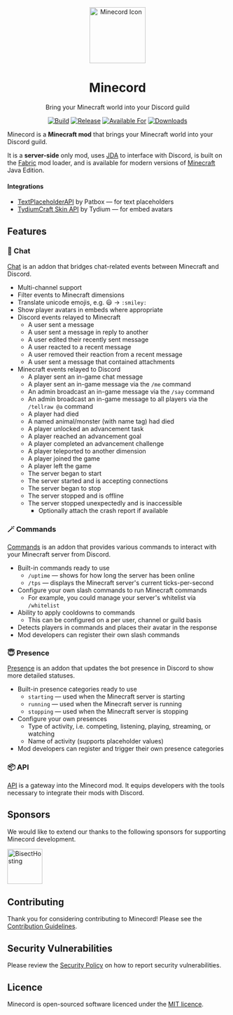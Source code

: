 <div align="center">

<img alt="Minecord Icon" src="src/main/resources/assets/minecord/icon.svg" width="128">

# Minecord

Bring your Minecraft world into your Discord guild

[![Build](https://img.shields.io/github/actions/workflow/status/axieum/minecord/release.yml?branch=main&style=for-the-badge)][ci:release]
[![Release](https://img.shields.io/github/v/release/axieum/minecord?style=for-the-badge&include_prereleases&sort=semver)][releases]
[![Available For](https://cf.way2muchnoise.eu/versions/Available%20For_502254_latest.svg?badge_style=for_the_badge)][curseforge]
[![Downloads](https://cf.way2muchnoise.eu/full_502254_downloads.svg?badge_style=for_the_badge)][curseforge:files]

</div>

Minecord is a **Minecraft mod** that brings your Minecraft world into your
Discord guild.

It is a **server-side** only mod, uses [JDA][jda] to interface with Discord, is 
built on the [Fabric][fabric] mod loader, and is available for modern versions
of [Minecraft][minecraft] Java Edition.

#### Integrations

  * [TextPlaceholderAPI][text-placeholder-api] by Patbox &mdash; for text
    placeholders
  * [TydiumCraft Skin API][tydiumcraft-api] by Tydium &mdash; for embed avatars

## Features

### 💬 Chat

[Chat](minecord-chat/README.md) is an addon that bridges chat-related events
between Minecraft and Discord.

* Multi-channel support
* Filter events to Minecraft dimensions
* Translate unicode emojis, e.g. 😃 -> `:smiley:`
* Show player avatars in embeds where appropriate
* Discord events relayed to Minecraft
  * A user sent a message
  * A user sent a message in reply to another
  * A user edited their recently sent message
  * A user reacted to a recent message
  * A user removed their reaction from a recent message
  * A user sent a message that contained attachments
* Minecraft events relayed to Discord
  * A player sent an in-game chat message
  * A player sent an in-game message via the `/me` command
  * An admin broadcast an in-game message via the `/say` command
  * An admin broadcast an in-game message to all players via the `/tellraw @a`
    command
  * A player had died
  * A named animal/monster (with name tag) had died
  * A player unlocked an advancement task
  * A player reached an advancement goal
  * A player completed an advancement challenge
  * A player teleported to another dimension
  * A player joined the game
  * A player left the game
  * The server began to start
  * The server started and is accepting connections
  * The server began to stop
  * The server stopped and is offline
  * The server stopped unexpectedly and is inaccessible
    * Optionally attach the crash report if available

### 🪄 Commands

[Commands](minecord-cmds/README.md) is an addon that provides various
commands to interact with your Minecraft server from Discord.

* Built-in commands ready to use
  * `/uptime` &mdash; shows for how long the server has been online
  * `/tps` &mdash; displays the Minecraft server's current ticks-per-second
* Configure your own slash commands to run Minecraft commands
  * For example, you could manage your server's whitelist via `/whitelist`
* Ability to apply cooldowns to commands
  * This can be configured on a per user, channel or guild basis
* Detects players in commands and places their avatar in the response
* Mod developers can register their own slash commands

### 😇 Presence

[Presence](minecord-presence/README.md) is an addon that updates the bot
presence in Discord to show more detailed statuses.

* Built-in presence categories ready to use
  * `starting` &mdash; used when the Minecraft server is starting
  * `running` &mdash; used when the Minecraft server is running
  * `stopping` &mdash; used when the Minecraft server is stopping
* Configure your own presences
  * Type of activity, i.e. competing, listening, playing, streaming, or watching
  * Name of activity (supports placeholder values)
* Mod developers can register and trigger their own presence categories

### 📦 API

[API](minecord-api/README.md) is a gateway into the Minecord mod. It equips
developers with the tools necessary to integrate their mods with Discord.

## Sponsors

We would like to extend our thanks to the following sponsors for supporting
Minecord development.

[<img alt="BisectHosting" src="https://www.bisecthosting.com/partners/custom-banners/b9fe4fbe-8cc4-42cc-a545-dfd1b46d20e6.webp" height="80">][bisecthosting]

## Contributing

Thank you for considering contributing to Minecord! Please see the
[Contribution Guidelines][contributing].

## Security Vulnerabilities

Please review the [Security Policy][security] on how to report security
vulnerabilities.

## Licence

Minecord is open-sourced software licenced under the [MIT licence][licence].

[bisecthosting]: https://bisecthosting.com/axieum
[ci:release]: https://github.com/axieum/minecord/actions/workflows/release.yml
[contributing]: .github/CONTRIBUTING.md
[curseforge]: https://curseforge.com/minecraft/mc-mods/minecord-for-discord
[curseforge:files]: https://curseforge.com/minecraft/mc-mods/minecord-for-discord/files
[fabric]: https://fabricmc.net/
[jda]: https://github.com/DV8FromTheWorld/JDA
[licence]: https://opensource.org/licenses/MIT
[minecraft]: https://minecraft.net/
[releases]: https://github.com/axieum/minecord/releases
[security]: .github/SECURITY.md
[text-placeholder-api]: https://github.com/Patbox/TextPlaceholderAPI
[tydiumcraft-api]: https://www.tydiumcraft.net/docs/skinapi
